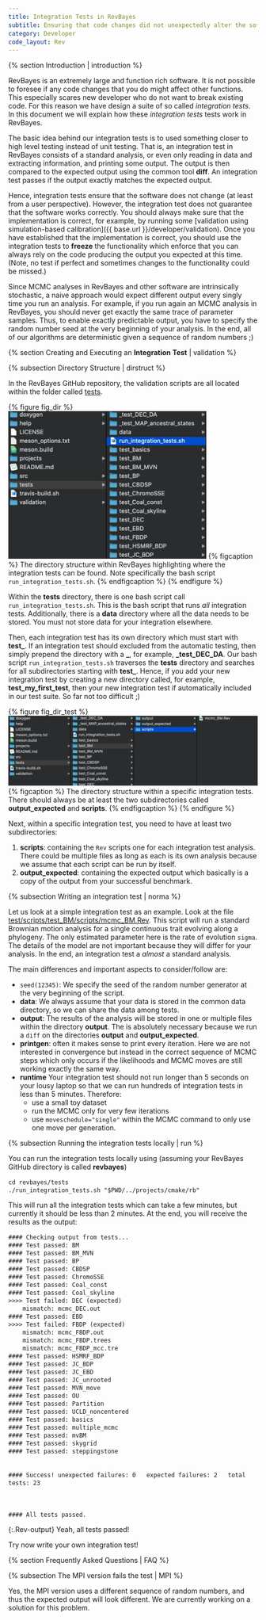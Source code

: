 ```yaml
---
title: Integration Tests in RevBayes
subtitle: Ensuring that code changes did not unexpectedly alter the software
category: Developer
code_layout: Rev
---
```


{% section Introduction | introduction %}

RevBayes is an extremely large and function rich software.
It is not possible to foresee if any code changes that you do might affect other functions.
This especially scares new developer who do not want to break existing code.
For this reason we have design a suite of so called *integration tests*.
In this document we will explain how these *integration tests* tests work in RevBayes.

The basic idea behind our integration tests is to used something closer to high level testing instead of unit testing.
That is, an integration test in RevBayes consists of a standard analysis, or even only reading in data and extracting information, and printing some output.
The output is then compared to the expected output using the common tool **diff**.
An integration test passes if the output exactly matches the expected output.

Hence, integration tests ensure that the software does not change (at least from a user perspective).
However, the integration test does not guarantee that the software works correctly.
You should always make sure that the implementation is correct, for example, by running some [validation using simulation-based calibration]({{ base.url }}/developer/validation).
Once you have established that the implementation is correct, you should use the integration tests to **freeze** the functionality which enforce that you can always rely on the code producing the output you expected at this time.
(Note, no test if perfect and sometimes changes to the functionality could be missed.)

Since MCMC analyses in RevBayes and other software are intrinsically stochastic, a naive approach would expect different output every singly time you run an analysis.
For example, if you run again an MCMC analysis in RevBayes, you should never get exactly the same trace of parameter samples.
Thus, to enable exactly predictable output, you have to specify the random number seed at the very beginning of your analysis.
In the end, all of our algorithms are deterministic given a sequence of random numbers ;)


{% section Creating and Executing an **Integration Test** | validation %}

{% subsection Directory Structure | dirstruct %}

In the RevBayes GitHub repository, the validation scripts are all located within the folder called [tests](https://github.com/revbayes/revbayes/tree/master/tests).

{% figure fig_dir %}
<img src="figures/test_dir_structure.png" width="400" />
{% figcaption %}
The directory structure within RevBayes highlighting where the integration tests can be found. Note specifically the bash script `run_integration_tests.sh`.
{% endfigcaption %}
{% endfigure %}

Within the **tests** directory, there is one bash script call `run_integration_tests.sh`.
This is the bash script that runs *all* integration tests.
Additionally, there is a **data** directory where all the data needs to be stored.
You must not store data for your integration elsewhere.

Then, each integration test has its own directory which must start with **test_**.
If an integration test should excluded from the automatic testing, then simply prepend the directory with a **_**, for example, **_test_DEC_DA**.
Our bash script `run_integration_tests.sh` traverses the **tests** directory and searches for all subdirectories starting with **test_**.
Hence, if you add your new integration test by creating a new directory called, for example, **test_my_first_test**, then your new integration test if automatically included in our test suite.
So far not too difficult ;)

{% figure fig_dir_test %}
<img src="figures/integration_test_dir.png" width="600" />
{% figcaption %}
The directory structure within a specific integration tests. There should always be at least the two subdirectories called **output_expected** and **scripts**.
{% endfigcaption %}
{% endfigure %}

Next, within a specific integration test, you need to have at least two subdirectories:
1. **scripts**: containing the `Rev` scripts one for each integration test analysis. There could be multiple files as long as each is its own analysis because we assume that each script can be run by itself.
2. **output_expected**: containing the expected output which basically is a copy of the output from your successful benchmark.



{% subsection Writing an integration test | norma %}

Let us look at a simple integration test as an example.
Look at the file [test/scripts/test_BM/scripts/mcmc_BM.Rev](https://github.com/revbayes/revbayes/blob/master/test/test_BM/scripts/mcmc_BM.Rev).
This script will run a standard Brownian motion analysis for a single continuous trait evolving along a phylogeny.
The only estimated parameter here is the rate of evolution `sigma`.
The details of the model are not important because they will differ for your analysis.
In the end, an integration test a *almost* a standard analysis.

The main differences and important aspects to consider/follow are:
* `seed(12345)`: We specify the seed of the random number generator at the very beginning of the script.
* **data**: We always assume that your data is stored in the common data directory, so we can share the data among tests.
* **output**: The results of the analysis will be stored in one or multiple files within the directory **output**. The is absolutely necessary because we run a `diff` on the directories **output** and **output_expected**.
* **printgen**: often it makes sense to print every iteration. Here we are not interested in convergence but instead in the correct sequence of MCMC steps which only occurs if the likelihoods and MCMC moves are still working exactly the same way.
* **runtime** Your integration test should not run longer than 5 seconds on your lousy laptop so that we can run hundreds of integration tests in less than 5 minutes. Therefore:
  * use a small toy dataset
  * run the MCMC only for very few iterations
  * use `moveschedule="single"` within the MCMC command to only use one move per generation.



{% subsection Running the integration tests locally | run %}

You can run the integration tests locally using (assuming your RevBayes GitHub directory is called **revbayes**)
```
cd revbayes/tests
./run_integration_tests.sh "$PWD/../projects/cmake/rb"
```
This will run all the integration tests which can take a few minutes, but currently it should be less than 2 minutes.
At the end, you will receive the results as the output:
```
#### Checking output from tests...
#### Test passed: BM
#### Test passed: BM_MVN
#### Test passed: BP
#### Test passed: CBDSP
#### Test passed: ChromoSSE
#### Test passed: Coal_const
#### Test passed: Coal_skyline
>>>> Test failed: DEC (expected)
	mismatch: mcmc_DEC.out
#### Test passed: EBD
>>>> Test failed: FBDP (expected)
	mismatch: mcmc_FBDP.out
	mismatch: mcmc_FBDP.trees
	mismatch: mcmc_FBDP_mcc.tre
#### Test passed: HSMRF_BDP
#### Test passed: JC_BDP
#### Test passed: JC_EBD
#### Test passed: JC_unrooted
#### Test passed: MVN_move
#### Test passed: OU
#### Test passed: Partition
#### Test passed: UCLD_noncentered
#### Test passed: basics
#### Test passed: multiple_mcmc
#### Test passed: mvBM
#### Test passed: skygrid
#### Test passed: steppingstone


#### Success! unexpected failures: 0   expected failures: 2   total tests: 23



#### All tests passed.
```
{:.Rev-output}
Yeah, all tests passed!

Try now write your own integration test!



{% section Frequently Asked Questions | FAQ %}


{% subsection The MPI version fails the test | MPI %}

Yes, the MPI version uses a different sequence of random numbers, and thus the expected output will look different.
We are currently working on a solution for this problem.
